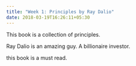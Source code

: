 ```yaml
---
title: "Week 1: Principles by Ray Dalio"
date: 2018-03-19T16:26:11+05:30
---
```


This book is a collection of principles.

Ray Dalio is an amazing guy. A billionaire investor.

this book is a must read.
